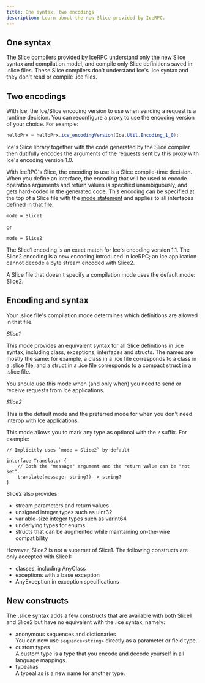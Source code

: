 ```yaml
---
title: One syntax, two encodings
description: Learn about the new Slice provided by IceRPC.
---
```


## One syntax

The Slice compilers provided by IceRPC understand only the new Slice syntax and compilation model, and compile only
Slice definitions saved in .slice files. These Slice compilers don't understand Ice's .ice syntax and they don't read
or compile .ice files.

## Two encodings

With Ice, the Ice/Slice encoding version to use when sending a request is a runtime decision. You can reconfigure a
proxy to use the encoding version of your choice. For example:
```csharp {% title="Setting the encoding version with Ice for C#" %}
helloPrx = helloPrx.ice_encodingVersion(Ice.Util.Encoding_1_0);
```

Ice's Slice library together with the code generated by the Slice compiler then dutifully encodes the arguments of the
requests sent by this proxy with Ice's encoding version 1.0.

With IceRPC's Slice, the encoding to use is a Slice compile-time decision. When you define an interface, the encoding
that will be used to encode operation arguments and return values is specified unambiguously, and gets hard-coded in
the generated code. This encoding can be specified at the top of a Slice file with the
[mode statement](/slice1/language-guide/compilation-mode) and applies to all interfaces defined in that file:

```slice
mode = Slice1
```
or
```slice
mode = Slice2
```

The Slice1 encoding is an exact match for Ice's encoding version 1.1. The Slice2 encoding is a new encoding introduced
in IceRPC; an Ice application cannot decode a byte stream encoded with Slice2.

A Slice file that doesn't specify a compilation mode uses the default mode: Slice2.

## Encoding and syntax

Your .slice file's compilation mode determines which definitions are allowed in that file.

_Slice1_

This mode provides an equivalent syntax for all Slice definitions in .ice syntax, including class, exceptions,
interfaces and structs. The names are mostly the same: for example, a class in a .ice file corresponds to a
class in a .slice file, and a struct in a .ice file corresponds to a compact struct in a .slice file.

You should use this mode when (and only when) you need to send or receive requests from Ice applications.

_Slice2_

This is the default mode and the preferred mode for when you don't need interop with Ice applications.

This mode allows you to mark any type as optional with the `?` suffix. For example:
```slice
// Implicitly uses `mode = Slice2` by default

interface Translator {
    // Both the "message" argument and the return value can be "not set".
    translate(message: string?) -> string?
}
```

Slice2 also provides:
 - stream parameters and return values
 - unsigned integer types such as uint32
 - variable-size integer types such as varint64
 - underlying types for enums
 - structs that can be augmented while maintaining on-the-wire compatibility

However, Slice2 is not a superset of Slice1. The following constructs are only accepted with Slice1:
 - classes, including AnyClass
 - exceptions with a base exception
 - AnyException in exception specifications

## New constructs

The .slice syntax adds a few constructs that are available with both Slice1 and Slice2 but have no equivalent with the
.ice syntax, namely:
 - anonymous sequences and dictionaries\
   You can now use `sequence<string>` directly as a parameter or field type.
 - custom types\
   A custom type is a type that you encode and decode yourself in all language mappings.
 - typealias\
   A typealias is a new name for another type.
